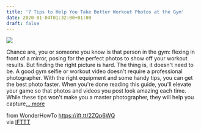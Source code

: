 ```yaml
---
title: '7 Tips to Help You Take Better Workout Photos at the Gym'
date: 2020-01-04T01:32:00+01:00
draft: false
---
```


[![](https://img.wonderhowto.com/img/89/73/63711749930717/0/7-tips-help-you-take-better-workout-photos-gym.1280x600.jpg)](https://smartphones.gadgethacks.com/how-to/7-tips-help-you-take-better-workout-photos-gym-0215951/)

Chance are, you or someone you know is that person in the gym: flexing in front of a mirror, posing for the perfect photos to show off your workout results. But finding the right picture is hard. The thing is, it doesn't need to be. A good gym selfie or workout video doesn't require a professional photographer. With the right equipment and some handy tips, you can get the best photo faster. When you're done reading this guide, you'll elevate your game so that photos and videos you post look amazing each time. While these tips won't make you a master photographer, they will help you capture[... more](https://smartphones.gadgethacks.com/how-to/7-tips-help-you-take-better-workout-photos-gym-0215951/)

  
  
from WonderHowTo https://ift.tt/2ZQp6WQ  
via [IFTTT](https://ifttt.com/?ref=da&site=blogger)